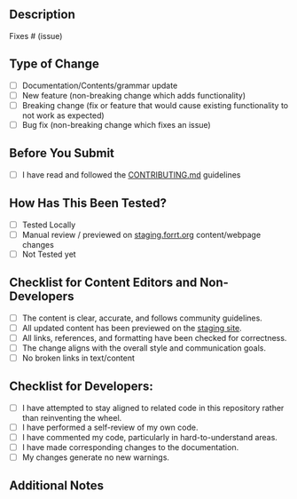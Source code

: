 ## Description

<!-- Please include a summary of the change and which issue is fixed. Please also include any relevant information where neccessary. -->

Fixes # (issue)

## Type of Change

<!-- Please delete options that are not relevant. -->

- [ ] Documentation/Contents/grammar update
- [ ] New feature (non-breaking change which adds functionality)
- [ ] Breaking change (fix or feature that would cause existing functionality to not work as expected)
- [ ] Bug fix (non-breaking change which fixes an issue)

## Before You Submit

- [ ] I have read and followed the [CONTRIBUTING.md](../CONTRIBUTING.md) guidelines

## How Has This Been Tested?

<!-- Describe the tests that you ran to verify your changes. Provide instructions so we can reproduce. Include any relevant details for your test configuration. -->

- [ ] Tested Locally
- [ ] Manual review / previewed on [staging.forrt.org](https://staging.forrt.org/)  content/webpage changes
- [ ] Not Tested yet

## Checklist for Content Editors and Non-Developers

<!-- This section applies to content, grammar and webpage updates changes: -->

- [ ] The content is clear, accurate, and follows community guidelines.
- [ ] All updated content has been previewed on the [staging site](https://staging.forrt.org/).
- [ ] All links, references, and formatting have been checked for correctness.
- [ ] The change aligns with the overall style and communication goals.
- [ ] No broken links in text/content

## Checklist for Developers:

- [ ] I have attempted to stay aligned to related code in this repository rather than reinventing the wheel.
- [ ] I have performed a self-review of my own code.
- [ ] I have commented my code, particularly in hard-to-understand areas.
- [ ] I have made corresponding changes to the documentation.
- [ ] My changes generate no new warnings.

## Additional Notes
<!-- Add any other context or screenshots here -->
